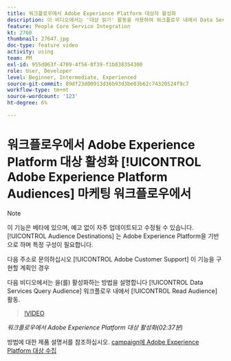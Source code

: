 ```yaml
---
title: 워크플로우에서 Adobe Experience Platform 대상자 활성화
description: 이 비디오에서는 '대상 읽기' 활동을 사용하여 워크플로우 내에서 Data Services 쿼리 대상을 활성화하는 방법을 설명합니다.
feature: People Core Service Integration
kt: 2760
thumbnail: 27647.jpg
doc-type: feature video
activity: using
team: PM
exl-id: 955d063f-4709-4f56-8f39-f1b838354300
role: User, Developer
level: Beginner, Intermediate, Experienced
source-git-commit: 89df23d00913d36b93d3be03b62c74320524f9c7
workflow-type: tm+mt
source-wordcount: '123'
ht-degree: 6%

---
```


# 워크플로우에서 Adobe Experience Platform 대상 활성화 [!UICONTROL Adobe Experience Platform Audiences] 마케팅 워크플로우에서

>[!NOTE]
>
>이 기능은 베타에 있으며, 예고 없이 자주 업데이트되고 수정될 수 있습니다. [!UICONTROL Audience Destinations] 는 Adobe Experience Platform을 기반으로 하며 특정 구성이 필요합니다.
>
>다음 주소로 문의하십시오 [!UICONTROL Adobe Customer Support] 이 기능을 구현할 계획인 경우

다음 비디오에서는 을(를) 활성화하는 방법을 설명합니다 [!UICONTROL Data Services Query Audience] 워크플로우 내에서 [!UICONTROL Read Audience] 활동.

>[!VIDEO](https://video.tv.adobe.com/v/27647?quality=12&learn=on)

*워크플로우에서 Adobe Experience Platform 대상 활성화(02:37분)*

방법에 대한 제품 설명서를 참조하십시오. [campaign에 Adobe Experience Platform 대상 수집](https://experienceleague.adobe.com/docs/campaign-standard/using/integrating-with-adobe-cloud/adobe-experience-platform/aep-sources-destinations/ingest-aep-data.html)
